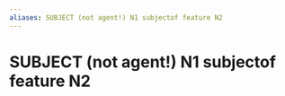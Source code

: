 ```yaml
---
aliases: SUBJECT (not agent!) N1 subjectof feature N2
---
```

# SUBJECT (not agent!) N1 subjectof feature N2


